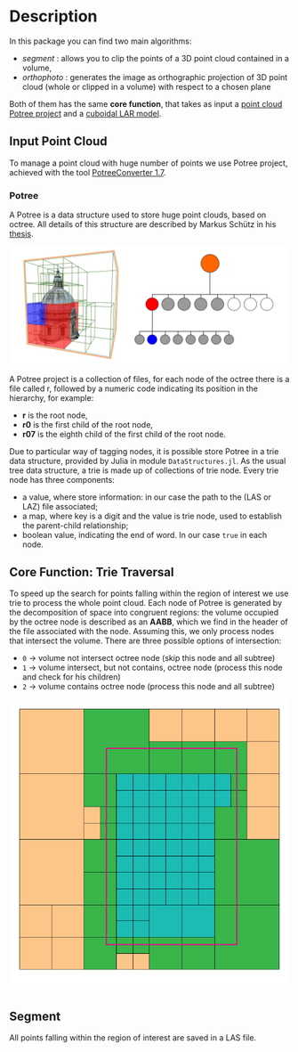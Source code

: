 # Description
In this package you can find two main algorithms:
 - *segment* : allows you to clip the points of a 3D point cloud contained in a volume,
 - *orthophoto* : generates the image as orthographic projection of 3D point cloud (whole or clipped in a volume) with respect to a chosen plane

Both of them has the same **core function**, that takes as input a [point cloud Potree project](https://github.com/potree/potree) and a [cuboidal LAR model](https://github.com/cvdlab/LinearAlgebraicRepresentation.jl).

## Input Point Cloud
To manage a point cloud with huge number of points we use Potree project, achieved with the tool [PotreeConverter 1.7](https://github.com/potree/PotreeConverter/tree/master).

### Potree
A Potree is a data structure used to store huge point clouds, based on octree. All details of this structure are described by Markus Schütz in his [thesis](https://www.cg.tuwien.ac.at/research/publications/2016/SCHUETZ-2016-POT/SCHUETZ-2016-POT-thesis.pdf).

![potree](./images/Octree.jpg)

A Potree project is a collection of files, for each node of the octree there is a file called r, followed by a numeric code indicating its position in the hierarchy, for example:
 - **r** is the root node,
 - **r0** is the first child of the root node,
 - **r07** is the eighth child of the first child of the root node.

Due to particular way of tagging nodes, it is possible store Potree in a trie data structure, provided by Julia in module `DataStructures.jl`. As the usual tree data structure, a trie is made up of collections of trie node. Every trie node has three components:
- a value, where store information: in our case the path to the (LAS or LAZ) file associated;
- a map, where key is a digit and the value is trie node, used to establish the parent-child relationship;
- boolean value, indicating the end of word. In our case `true` in each node.

## Core Function: Trie Traversal
To speed up the search for points falling within the region of interest we use trie to process the whole point cloud.
Each node of Potree is generated by the decomposition of space into congruent regions: the volume occupied by the octree node is described as an **AABB**, which we find in the header of the file associated with the node.
Assuming this, we only process nodes that intersect the volume.
There are three possible options of intersection:
 - `0` -> volume not intersect octree node (skip this node and all subtree)
 - `1` -> volume intersect, but not contains, octree node (process this node and check for his children)
 - `2` -> volume contains octree node (process this node and all subtree)

![example](./images/DFS.png)
<!--
FOTO e PSEUDO codice
-->
```

```
## Segment
All points falling within the region of interest are saved in a LAS file.
<!--

aggiungere foto per far capire
## Create image
TODO da riscrivere per bene ma ci siamo quasi

To create the image, i.e. the orthophoto, we generate a grid on the volume projection. the resolution is given by user e calcoliamo i valori di riferimento della matrice Xref e Yref (chi sono non ricordo) mettere figure per far capire
To proceed we have to take into account the color attribute of each point and the viewing place.
The viewing place, described by the projection plane, is the point from which the observator looks the point cloud.  
For each point falling within the region of interest, the color attribute RGB associated is saved in an 3-channel array and the distance to the viewing point is saved in a z-buffer. The final image is generated by the colors of the point that lie in a pixel near to observator.


-->
